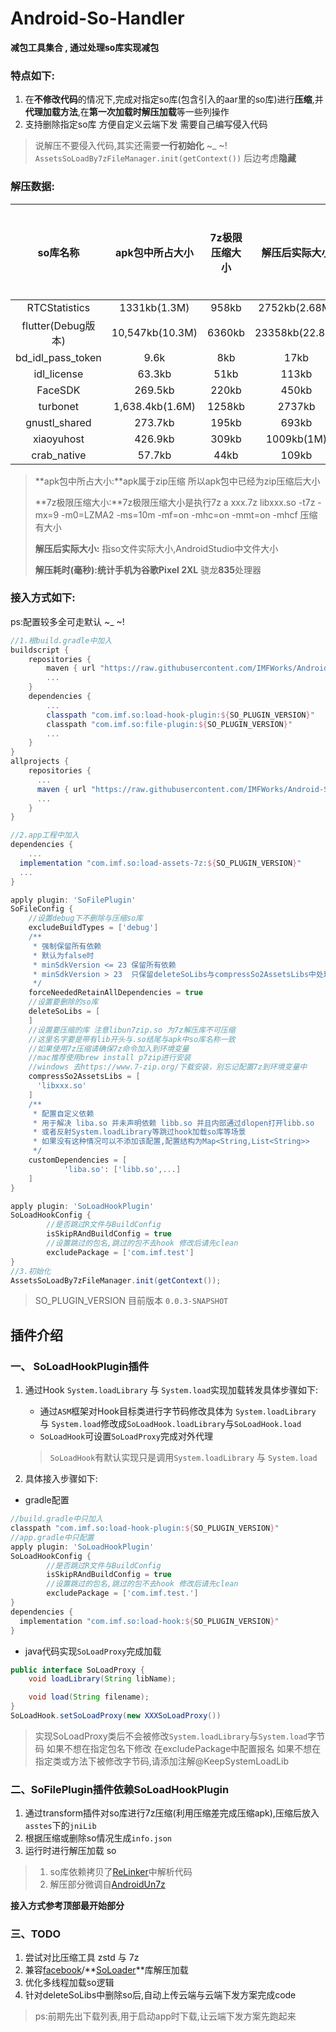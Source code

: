 # Android-So-Handler
**减包工具集合 , 通过处理so库实现减包**

### 特点如下:
1. 在**不修改代码**的情况下,完成对指定so库(包含引入的aar里的so库)进行**压缩**,并**代理加载方法**,在**第一次加载时解压加载**等一些列操作
2. 支持删除指定so库 方便自定义云端下发 需要自己编写侵入代码
> 说解压不要侵入代码,其实还需要**一行初始化** ~_ ~! `AssetsSoLoadBy7zFileManager.init(getContext())`  后边考虑**隐藏**

### 解压数据:

|      so库名称      | apk包中所占大小 | 7z极限压缩大小 | 解压后实际大小 | 解压耗时(毫秒) |
| :----------------: | :-------------: | :------------: | :------------: | :------------: |
|   RTCStatistics    |  1331kb(1.3M)   |     958kb      | 2752kb(2.68M)  |      109       |
| flutter(Debug版本) | 10,547kb(10.3M) |     6360kb     | 23358kb(22.8M) |      700       |
| bd_idl_pass_token  |      9.6k       |      8kb       |      17kb      |       3        |
|    idl_license     |     63.3kb      |      51kb      |     113kb      |       6        |
|      FaceSDK       |     269.5kb     |     220kb      |     450kb      |       25       |
|      turbonet      | 1,638.4kb(1.6M) |     1258kb     |     2737kb     |      167       |
|   gnustl_shared    |     273.7kb     |     195kb      |     693kb      |       28       |
|     xiaoyuhost     |     426.9kb     |     309kb      |   1009kb(1M)   |       48       |
|    crab_native     |     57.7kb      |      44kb      |     109kb      |       7        |

> **apk包中所占大小:**apk属于zip压缩 所以apk包中已经为zip压缩后大小
>
> **7z极限压缩大小:**7z极限压缩大小是执行7z a xxx.7z  libxxx.so -t7z -mx=9 -m0=LZMA2 -ms=10m -mf=on -mhc=on -mmt=on -mhcf 压缩有大小
>
> **解压后实际大小:** 指so文件实际大小,AndroidStudio中文件大小
>
> **解压耗时(毫秒):**统计手机为谷歌**Pixel 2XL** 骁龙**835**处理器

### 接入方式如下:

ps:配置较多全可走默认 ~_ ~!

```groovy
//1.根build.gradle中加入
buildscript {
    repositories {
        maven { url "https://raw.githubusercontent.com/IMFWorks/Android-So-Handler/master/maven" }
        ...
    }
    dependencies {
        ...
        classpath "com.imf.so:load-hook-plugin:${SO_PLUGIN_VERSION}" 
        classpath "com.imf.so:file-plugin:${SO_PLUGIN_VERSION}"
        ...
    }
}
allprojects {
    repositories {
      ...
      maven { url "https://raw.githubusercontent.com/IMFWorks/Android-So-Handler/master/maven" }
      ...
    }
}

//2.app工程中加入
dependencies {
	...
  implementation "com.imf.so:load-assets-7z:${SO_PLUGIN_VERSION}"
  ...
}

apply plugin: 'SoFilePlugin'
SoFileConfig {
    //设置debug下不删除与压缩so库
    excludeBuildTypes = ['debug']
    /**
     * 强制保留所有依赖
     * 默认为false时
     * minSdkVersion <= 23 保留所有依赖
     * minSdkVersion > 23  只保留deleteSoLibs与compressSo2AssetsLibs中处理过的依赖
     */
    forceNeededRetainAllDependencies = true
    //设置要删除的so库
    deleteSoLibs = [
    ]
    //设置要压缩的库 注意libun7zip.so 为7z解压库不可压缩
    //这里名字要是带有lib开头与.so结尾与apk中so库名称一致
    //如果使用7z压缩请确保7z命令加入到环境变量
    //mac推荐使用brew install p7zip进行安装
    //windows 去https://www.7-zip.org/下载安装，别忘记配置7z到环境变量中
    compressSo2AssetsLibs = [
      'libxxx.so'
    ]
    /**
     * 配置自定义依赖
     * 用于解决 liba.so 并未声明依赖 libb.so 并且内部通过dlopen打开libb.so
     * 或者反射System.loadLibrary等跳过hook加载so库等场景
     * 如果没有这种情况可以不添加该配置,配置结构为Map<String,List<String>>
     */
    customDependencies = [
            'liba.so': ['libb.so',...]
    ]
}

apply plugin: 'SoLoadHookPlugin'
SoLoadHookConfig {
		//是否跳过R文件与BuildConfig
		isSkipRAndBuildConfig = true
		//设置跳过的包名,跳过的包不去hook 修改后请先clean
		excludePackage = ['com.imf.test']
}
//3.初始化 
AssetsSoLoadBy7zFileManager.init(getContext());
```

> SO_PLUGIN_VERSION 目前版本 `0.0.3-SNAPSHOT`

## 插件介绍

### 一、 SoLoadHookPlugin插件

1. 通过Hook `System.loadLibrary` 与 `System.load`实现加载转发具体步骤如下:

   * 通过`ASM`框架对Hook目标类进行字节码修改具体为 `System.loadLibrary` 与 `System.load`修改成`SoLoadHook.loadLibrary`与`SoLoadHook.load` 
   * `SoLoadHook`可设置`SoLoadProxy`完成对外代理

    > `SoLoadHook`有默认实现只是调用`System.loadLibrary` 与 `System.load`

2. 具体接入步骤如下:

* gradle配置

```groovy
//build.gradle中只加入
classpath "com.imf.so:load-hook-plugin:${SO_PLUGIN_VERSION}" 
//app.gradle中只配置
apply plugin: 'SoLoadHookPlugin'
SoLoadHookConfig {
		//是否跳过R文件与BuildConfig
		isSkipRAndBuildConfig = true
		//设置跳过的包名,跳过的包不去hook 修改后请先clean
		excludePackage = ['com.imf.test.']
}
dependencies {
  implementation "com.imf.so:load-hook:${SO_PLUGIN_VERSION}"
}
```

* java代码实现`SoLoadProxy`完成加载


```java
public interface SoLoadProxy {
    void loadLibrary(String libName);

    void load(String filename);
}
SoLoadHook.setSoLoadProxy(new XXXSoLoadProxy())
```

> 实现SoLoadProxy类后不会被修改`System.loadLibrary`与`System.load`字节码
> 如果不想在指定包名下修改 在excludePackage中配置报名
> 如果不想在指定类或方法下被修改字节码,请添加注解@KeepSystemLoadLib

### 二、SoFilePlugin插件依赖SoLoadHookPlugin

1. 通过transform插件对so库进行7z压缩(利用压缩差完成压缩apk),压缩后放入`asstes`下的`jniLib`
2. 根据压缩或删除so情况生成`info.json`
3. 运行时进行解压加载 so

> 1. so库依赖拷贝了[ReLinker](https://github.com/KeepSafe/ReLinker)中解析代码
> 2. 解压部分微调自[AndroidUn7z](https://github.com/hzy3774/AndroidUn7zip)

**接入方式参考顶部最开始部分**

### 三、TODO
1. 尝试对比压缩工具 zstd 与 7z
2. 兼容[facebook](https://github.com/facebook)/**[SoLoader](https://github.com/facebook/SoLoader)**库解压加载
3. 优化多线程加载so逻辑
4. 针对deleteSoLibs中删除so后,自动上传云端与云端下发方案完成code
> ps:前期先出下载列表,用于启动app时下载,让云端下发方案先跑起来

